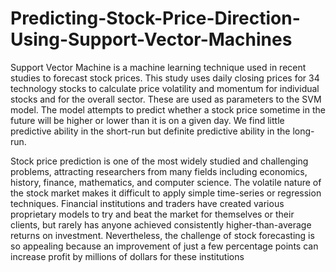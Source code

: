 # Predicting-Stock-Price-Direction-Using-Support-Vector-Machines

Support Vector Machine is a machine learning technique used in recent studies to forecast stock
prices. This study uses daily closing prices for 34 technology stocks to calculate price volatility
and momentum for individual stocks and for the overall sector. These are used as parameters to
the SVM model. The model attempts to predict whether a stock price sometime in the future will be
higher or lower than it is on a given day. We find little predictive ability in the short-run but definite
predictive ability in the long-run.

Stock price prediction is one of the most widely studied and challenging problems, attracting
researchers from many fields including economics, history, finance, mathematics, and computer
science. The volatile nature of the stock market makes it difficult to apply simple time-series or
regression techniques. Financial institutions and traders have created various proprietary models to
try and beat the market for themselves or their clients, but rarely has anyone achieved consistently
higher-than-average returns on investment. Nevertheless, the challenge of stock forecasting is so
appealing because an improvement of just a few percentage points can increase profit by millions of
dollars for these institutions
